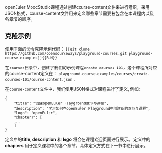 openEuler MoocStudio课程通过创建course-content文件来进行组织，采用JSON格式，course-content文件用来定义哪些章节需要被包含在本课程内以及各章节的顺序。


## 克隆示例

使用下面的命令克隆示例代码：
`[[git clone https://github.com/opensourceways/playground-courses.git playground-course-examples]]{{RUN}}`

在`courses`目录中，创建了我们的示例课程`create-courses-101`，这个课程所对应的course-content定义在：
`playground-course-examples/courses/create-courses-101/course-content.json` .

在`course-content`文件中，我们使用JSON格式对课程进行了定义, 例如:

```
{
    "title": "创建openEuler Playground章节与课程",
    "description": "学习如何在openEuler Playground中创建新的章节与课程",
    "logo": "openEuler",
    "chapters": [
    ...
    ]
}
```

定义中的**title**, **description** 和 **logo** 将会在课程欢迎页面进行展示。
定义中的 **chapters** 用于定义课程中的各个章节，具体定义方式在下一节中进行展示。
